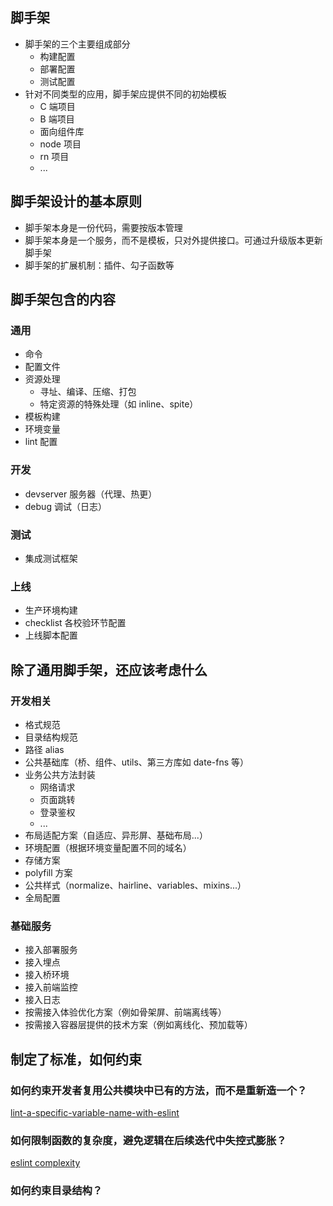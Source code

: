 ## 脚手架

- 脚手架的三个主要组成部分
    + 构建配置
    + 部署配置
    + 测试配置
- 针对不同类型的应用，脚手架应提供不同的初始模板
    + C 端项目
    + B 端项目
    + 面向组件库
    + node 项目
    + rn 项目
    + ...

## 脚手架设计的基本原则

- 脚手架本身是一份代码，需要按版本管理
- 脚手架本身是一个服务，而不是模板，只对外提供接口。可通过升级版本更新脚手架
- 脚手架的扩展机制：插件、勾子函数等


## 脚手架包含的内容

### 通用

- 命令
- 配置文件
- 资源处理
    + 寻址、编译、压缩、打包
    + 特定资源的特殊处理（如 inline、spite）
- 模板构建
- 环境变量
- lint 配置


### 开发

- devserver 服务器（代理、热更）
- debug 调试（日志）


### 测试

- 集成测试框架


### 上线

- 生产环境构建
- checklist 各校验环节配置
- 上线脚本配置


## 除了通用脚手架，还应该考虑什么

### 开发相关

- 格式规范
- 目录结构规范
- 路径 alias
- 公共基础库（桥、组件、utils、第三方库如 date-fns 等）
- 业务公共方法封装
    + 网络请求
    + 页面跳转
    + 登录鉴权
    + ...
- 布局适配方案（自适应、异形屏、基础布局...）
- 环境配置（根据环境变量配置不同的域名）
- 存储方案
- polyfill 方案
- 公共样式（normalize、hairline、variables、mixins...）
- 全局配置


### 基础服务

- 接入部署服务
- 接入埋点
- 接入桥环境
- 接入前端监控
- 接入日志
- 按需接入体验优化方案（例如骨架屏、前端离线等）
- 按需接入容器层提供的技术方案（例如离线化、预加载等）


## 制定了标准，如何约束

### 如何约束开发者复用公共模块中已有的方法，而不是重新造一个？

[lint-a-specific-variable-name-with-eslint](https://stackoverflow.com/questions/39106367/is-there-way-to-lint-a-specific-variable-name-with-eslint)


### 如何限制函数的复杂度，避免逻辑在后续迭代中失控式膨胀？

[eslint complexity](https://eslint.org/docs/rules/complexity)

### 如何约束目录结构？
